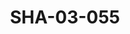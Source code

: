 ---
pid: SHA-03-055
title: SHA-03-055
language: ar
original_label: 
rights: شرحبيل احمد
location_of_original: شرحبيل احمد
photographer_or_studio: 
scanned_from: photograph 10 by 15
_date: '2009'
location: الولايات المتحدة، واشينطون دي سي
description: الاعلام لحفلة شرحبيل احمد
additional_notes: 
permission_display: 'yes'
on_server: 'no'
on_website: 'no'
permalink: /photopages/ar/SHA-03-055
layout: photo-page
---